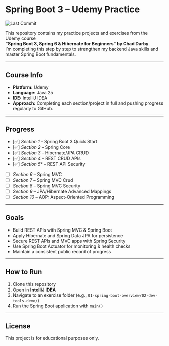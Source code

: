 # Spring Boot 3 – Udemy Practice

![Last Commit](https://img.shields.io/github/last-commit/zyad23e/spring-boot-practice?style=flat-square)

This repository contains my practice projects and exercises from the Udemy course  
**"Spring Boot 3, Spring 6 & Hibernate for Beginners" by Chad Darby**.  
I’m completing this step by step to strengthen my backend Java skills and master Spring Boot fundamentals.

---

## Course Info
- **Platform:** Udemy  
- **Language:** Java 25  
- **IDE:** IntelliJ IDEA  
- **Approach:** Completing each section/project in full and pushing progress regularly to GitHub.

---

## Progress

- [✅] *Section 1* – Spring Boot 3 Quick Start 
- [✅] *Section 2* – Spring Core
- [✅] *Section 3* – Hibernate/JPA CRUD 
- [✅] *Section 4* – REST CRUD APIs 
- [✅] *Section 5** – REST API Security
- [ ] *Section 6* – Spring MVC 
- [ ] *Section 7* – Spring MVC Crud  
- [ ] *Section 8* – Spring MVC Security 
- [ ] *Section 9* – JPA/Hibernate Advanced Mappings
- [ ] *Section 10* – AOP: Aspect-Oriented Programming

---

## Goals
- Build REST APIs with Spring MVC & Spring Boot  
- Apply Hibernate and Spring Data JPA for persistence  
- Secure REST APIs and MVC apps with Spring Security  
- Use Spring Boot Actuator for monitoring & health checks  
- Maintain a consistent public record of progress

---

## How to Run
1. Clone this repository  
2. Open in **IntelliJ IDEA**  
3. Navigate to an exercise folder (e.g., `01-spring-boot-overview/02-dev-tools-demo/`)  
4. Run the Spring Boot application with `main()`  

---

## License
This project is for educational purposes only.

